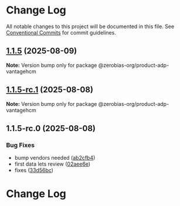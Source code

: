 # Change Log

All notable changes to this project will be documented in this file.
See [Conventional Commits](https://conventionalcommits.org) for commit guidelines.

## [1.1.5](https://github.com/zerobias-org/product/compare/@zerobias-org/product-adp-vantagehcm@1.1.5-rc.1...@zerobias-org/product-adp-vantagehcm@1.1.5) (2025-08-09)

**Note:** Version bump only for package @zerobias-org/product-adp-vantagehcm





## [1.1.5-rc.1](https://github.com/zerobias-org/product/compare/@zerobias-org/product-adp-vantagehcm@1.1.5-rc.0...@zerobias-org/product-adp-vantagehcm@1.1.5-rc.1) (2025-08-08)

**Note:** Version bump only for package @zerobias-org/product-adp-vantagehcm





## 1.1.5-rc.0 (2025-08-08)


### Bug Fixes

* bump vendors needed ([ab2cfb4](https://github.com/zerobias-org/product/commit/ab2cfb4a9cf2e3008e08b068f98011fec096c932))
* first data lets review ([02aee6e](https://github.com/zerobias-org/product/commit/02aee6e8c4f11675de7c63a00f4c8254a67a4dd7))
* fixes ([33d56bc](https://github.com/zerobias-org/product/commit/33d56bcaedf3fa5e3939a33c0fb57eda53539d05))





# Change Log
